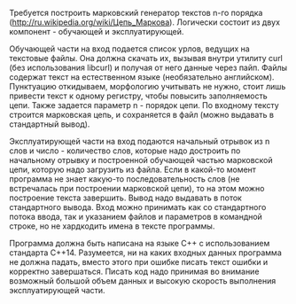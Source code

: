 Требуется построить марковcкий генератор текстов n-го порядка (http://ru.wikipedia.org/wiki/Цепь_Маркова). Логически состоит из двух компонент - обучающей и эксплуатирующей.

Обучающей части на вход подается список урлов, ведущих на текстовые файлы. Она должна скачать их, вызывая внутри утилиту curl (без использования libcurl) и получая от него данные через пайп. Файлы содержат текст на естественном языке (необязательно английском). Пунктуацию откидываем, морфологию учитывать не нужно, стоит лишь привести текст к одному регистру, чтобы повысить заполняемость цепи. Также задается параметр n - порядок цепи. По входному тексту строится марковская цепь, и сохраняется в файл (можно выдавать в стандартный вывод).

Эксплуатирующей части на вход подаются начальный отрывок из n слов и число - количество слов, которые надо достроить по начальному отрывку и построенной обучающей частью марковской цепи, которую надо загрузить из файла. Если в какой-то момент программа не знает какую-то последовательность слов (не встречалась при построении марковской цепи), то на этом можно построение текста завершить. Вывод надо выдавать в поток стандартного вывода. Вход можно принимать как со стандартного потока ввода, так и указанием файлов и параметров в командной строке, но не хардкодить имена в тексте программы.

Программа должна быть написана на языке C++ с использованием стандарта C++14. Разумеется, ни на каких входных данных программа не должна падать, вместо этого при ошибке писать текст ошибки и корректно завершаться. Писать код надо принимая во внимание возможный большой объем данных и высокую скорость выполнения эксплуатирующей части.

 

